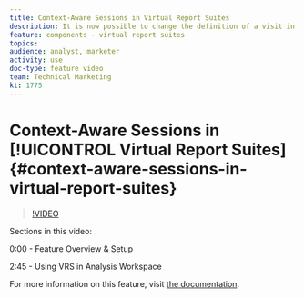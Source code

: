 ```yaml
---
title: Context-Aware Sessions in Virtual Report Suites
description: It is now possible to change the definition of a visit in Adobe Analytics in a non-destructive way using a virtual report suite. We show you how to do that and the different options that are available.
feature: components - virtual report suites
topics: 
audience: analyst, marketer
activity: use
doc-type: feature video
team: Technical Marketing
kt: 1775
---
```


# Context-Aware Sessions in [!UICONTROL Virtual Report Suites] {#context-aware-sessions-in-virtual-report-suites}

>[!VIDEO](https://video.tv.adobe.com/v/23545/?quality=12)

Sections in this video:

0:00 - Feature Overview & Setup

2:45 - Using VRS in Analysis Workspace

For more information on this feature, visit [the documentation](https://marketing.adobe.com/resources/help/en_US/reference/vrs-mobile-visit-processing.html).
